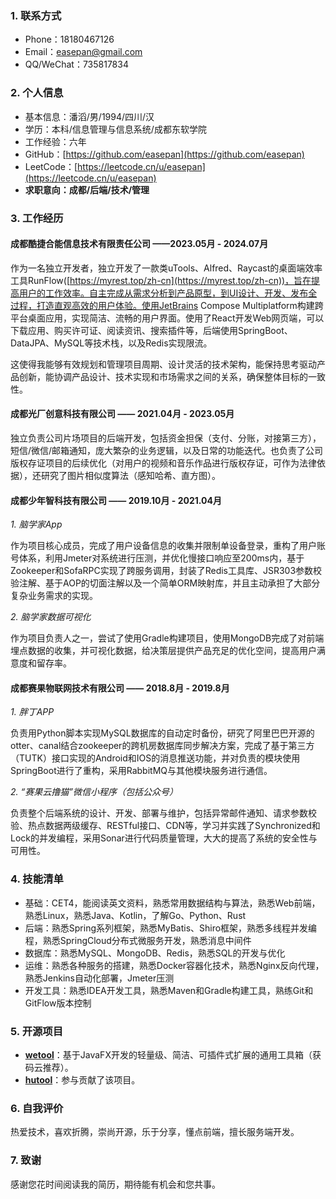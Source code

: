 ### 1. 联系方式

- Phone：18180467126
- Email：easepan@gmail.com
- QQ/WeChat：735817834

### 2. 个人信息

- 基本信息：潘滔/男/1994/四川/汉
- 学历：本科/信息管理与信息系统/成都东软学院
- 工作经验：六年
- GitHub：[https://github.com/easepan](https://github.com/easepan)
- LeetCode：[https://leetcode.cn/u/easepan](https://leetcode.cn/u/easepan)
- **求职意向：成都/后端/技术/管理**

### 3. 工作经历

#### 成都酷捷合能信息技术有限责任公司 ——2023.05月 - 2024.07月

作为一名独立开发者，独立开发了一款类uTools、Alfred、Raycast的桌面端效率工具RunFlow([https://myrest.top/zh-cn](https://myrest.top/zh-cn))，旨在提高用户的工作效率。自主完成从需求分析到产品原型，到UI设计、开发、发布全过程，打造直观高效的用户体验。使用JetBrains Compose Multiplatform构建跨平台桌面应用，实现简洁、流畅的用户界面。使用了React开发Web网页端，可以下载应用、购买许可证、阅读资讯、搜索插件等，后端使用SpringBoot、DataJPA、MySQL等技术栈，以及Redis实现限流。

这使得我能够有效规划和管理项目周期、设计灵活的技术架构，能保持思考驱动产品创新，能协调产品设计、技术实现和市场需求之间的关系，确保整体目标的一致性。

#### 成都光厂创意科技有限公司 —— 2021.04月 - 2023.05月

独立负责公司片场项目的后端开发，包括资金担保（支付、分账，对接第三方），短信/微信/邮箱通知，庞大繁杂的业务逻辑，以及日常的功能迭代。也负责了公司版权存证项目的后续优化（对用户的视频和音乐作品进行版权存证，可作为法律依据），还研究了图片相似度算法（感知哈希、直方图）。

#### 成都少年智科技有限公司 —— 2019.10月 - 2021.04月

*1. 脑学家App*

作为项目核心成员，完成了用户设备信息的收集并限制单设备登录，重构了用户账号体系，利用Jmeter对系统进行压测，并优化慢接口响应至200ms内，基于Zookeeper和SofaRPC实现了跨服务调用，封装了Redis工具库、JSR303参数校验注解、基于AOP的切面注解以及一个简单ORM映射库，并且主动承担了大部分复杂业务需求的实现。

*2. 脑学家数据可视化*

作为项目负责人之一，尝试了使用Gradle构建项目，使用MongoDB完成了对前端埋点数据的收集，并可视化数据，给决策层提供产品充足的优化空间，提高用户满意度和留存率。

#### 成都赛果物联网技术有限公司 —— 2018.8月 - 2019.8月

*1. 胖丁APP*

负责用Python脚本实现MySQL数据库的自动定时备份，研究了阿里巴巴开源的otter、canal结合zookeeper的跨机房数据库同步解决方案，完成了基于第三方（TUTK）接口实现的Android和IOS的消息推送功能，并对负责的模块使用SpringBoot进行了重构，采用RabbitMQ与其他模块服务进行通信。

*2. “赛果云撸猫”微信小程序（包括公众号）*

负责整个后端系统的设计、开发、部署与维护，包括异常邮件通知、请求参数校验、热点数据两级缓存、RESTful接口、CDN等，学习并实践了Synchronized和Lock的并发编程，采用Sonar进行代码质量管理，大大的提高了系统的安全性与可用性。

### 4. 技能清单

- 基础：CET4，能阅读英文资料，熟悉常用数据结构与算法，熟悉Web前端，熟悉Linux，熟悉Java、Kotlin，了解Go、Python、Rust
- 后端：熟悉Spring系列框架，熟悉MyBatis、Shiro框架，熟悉多线程并发编程，熟悉SpringCloud分布式微服务开发，熟悉消息中间件
- 数据库：熟悉MySQL、MongoDB、Redis，熟悉SQL的开发与优化
- 运维：熟悉各种服务的搭建，熟悉Docker容器化技术，熟悉Nginx反向代理，熟悉Jenkins自动化部署，Jmeter压测
- 开发工具：熟悉IDEA开发工具，熟悉Maven和Gradle构建工具，熟练Git和GitFlow版本控制

### 5. 开源项目

- [**wetool**](https://gitee.com/code4everything/wetool)：基于JavaFX开发的轻量级、简洁、可插件式扩展的通用工具箱（获码云推荐）。
- [**hutool**](https://gitee.com/dromara/hutool)：参与贡献了该项目。

### 6. 自我评价

热爱技术，喜欢折腾，崇尚开源，乐于分享，懂点前端，擅长服务端开发。

### 7. 致谢

感谢您花时间阅读我的简历，期待能有机会和您共事。
